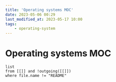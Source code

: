 ```yaml
---
title: 'Operating systems MOC'
date: 2023-05-06 00:29
last_modified_at: 2023-05-17 10:00
tags:
    - operating-system
---
```


# Operating systems MOC

```dataview
list
from [[]] and !outgoing([[]])
where file.name != "README"
```
